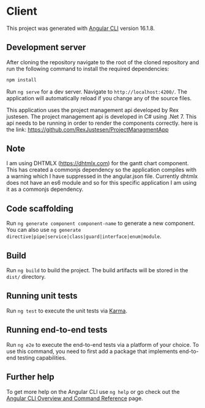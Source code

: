 # Client

This project was generated with [Angular CLI](https://github.com/angular/angular-cli) version 16.1.8.

## Development server

After cloning the repository navigate to the root of the cloned repository and run the following command to install the required dependencies: 
```bash
npm install
```

Run `ng serve` for a dev server. Navigate to `http://localhost:4200/`. The application will automatically reload if you change any of the source files.

This application uses the project management api developed by Rex justesen. The project management api is developed in C# using .Net 7. This api needs to be running in order to render the components correctly. here is the link: https://github.com/RexJustesen/ProjectManagmentApp

## Note
I am using DHTMLX (https://dhtmlx.com) for the gantt chart component. This has created a commonjs dependency so the application compiles with a warning which I have suppressed in the angular.json file. Currently dhtmlx does not have an es6 module and so for this specific application I am using it as a commonjs dependency. 

## Code scaffolding

Run `ng generate component component-name` to generate a new component. You can also use `ng generate directive|pipe|service|class|guard|interface|enum|module`.

## Build

Run `ng build` to build the project. The build artifacts will be stored in the `dist/` directory.

## Running unit tests

Run `ng test` to execute the unit tests via [Karma](https://karma-runner.github.io).

## Running end-to-end tests

Run `ng e2e` to execute the end-to-end tests via a platform of your choice. To use this command, you need to first add a package that implements end-to-end testing capabilities.

## Further help

To get more help on the Angular CLI use `ng help` or go check out the [Angular CLI Overview and Command Reference](https://angular.io/cli) page.
